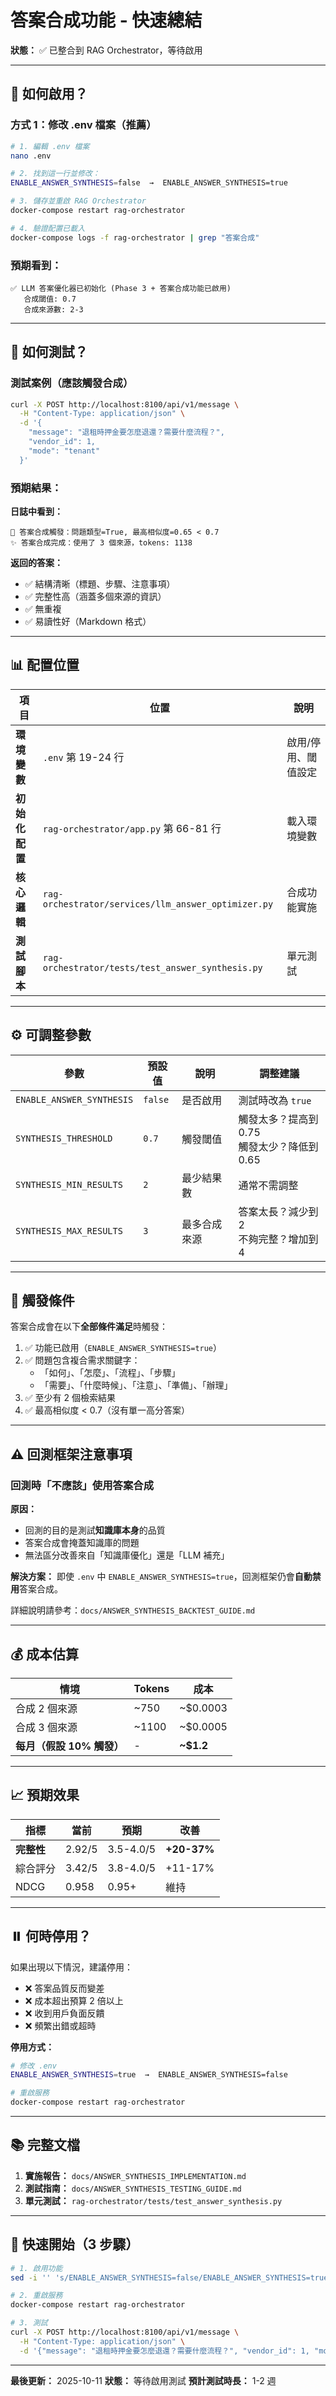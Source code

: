 # 答案合成功能 - 快速總結

**狀態：** ✅ 已整合到 RAG Orchestrator，等待啟用

---

## 📍 如何啟用？

### 方式 1：修改 .env 檔案（推薦）

```bash
# 1. 編輯 .env 檔案
nano .env

# 2. 找到這一行並修改：
ENABLE_ANSWER_SYNTHESIS=false  →  ENABLE_ANSWER_SYNTHESIS=true

# 3. 儲存並重啟 RAG Orchestrator
docker-compose restart rag-orchestrator

# 4. 驗證配置已載入
docker-compose logs -f rag-orchestrator | grep "答案合成"
```

### 預期看到：
```
✅ LLM 答案優化器已初始化 (Phase 3 + 答案合成功能已啟用)
   合成閾值: 0.7
   合成來源數: 2-3
```

---

## 🧪 如何測試？

### 測試案例（應該觸發合成）

```bash
curl -X POST http://localhost:8100/api/v1/message \
  -H "Content-Type: application/json" \
  -d '{
    "message": "退租時押金要怎麼退還？需要什麼流程？",
    "vendor_id": 1,
    "mode": "tenant"
  }'
```

### 預期結果：

**日誌中看到：**
```
🔄 答案合成觸發：問題類型=True, 最高相似度=0.65 < 0.7
✨ 答案合成完成：使用了 3 個來源，tokens: 1138
```

**返回的答案：**
- ✅ 結構清晰（標題、步驟、注意事項）
- ✅ 完整性高（涵蓋多個來源的資訊）
- ✅ 無重複
- ✅ 易讀性好（Markdown 格式）

---

## 📊 配置位置

| 項目 | 位置 | 說明 |
|------|------|------|
| **環境變數** | `.env` 第 19-24 行 | 啟用/停用、閾值設定 |
| **初始化配置** | `rag-orchestrator/app.py` 第 66-81 行 | 載入環境變數 |
| **核心邏輯** | `rag-orchestrator/services/llm_answer_optimizer.py` | 合成功能實施 |
| **測試腳本** | `rag-orchestrator/tests/test_answer_synthesis.py` | 單元測試 |

---

## ⚙️ 可調整參數

| 參數 | 預設值 | 說明 | 調整建議 |
|------|--------|------|---------|
| `ENABLE_ANSWER_SYNTHESIS` | `false` | 是否啟用 | 測試時改為 `true` |
| `SYNTHESIS_THRESHOLD` | `0.7` | 觸發閾值 | 觸發太多？提高到 0.75<br>觸發太少？降低到 0.65 |
| `SYNTHESIS_MIN_RESULTS` | `2` | 最少結果數 | 通常不需調整 |
| `SYNTHESIS_MAX_RESULTS` | `3` | 最多合成來源 | 答案太長？減少到 2<br>不夠完整？增加到 4 |

---

## 🎯 觸發條件

答案合成會在以下**全部條件滿足**時觸發：

1. ✅ 功能已啟用（`ENABLE_ANSWER_SYNTHESIS=true`）
2. ✅ 問題包含複合需求關鍵字：
   - 「如何」、「怎麼」、「流程」、「步驟」
   - 「需要」、「什麼時候」、「注意」、「準備」、「辦理」
3. ✅ 至少有 2 個檢索結果
4. ✅ 最高相似度 < 0.7（沒有單一高分答案）

---

## ⚠️ 回測框架注意事項

### 回測時「不應該」使用答案合成

**原因：**
- 回測的目的是測試**知識庫本身**的品質
- 答案合成會掩蓋知識庫的問題
- 無法區分改善來自「知識庫優化」還是「LLM 補充」

**解決方案：**
即使 `.env` 中 `ENABLE_ANSWER_SYNTHESIS=true`，回測框架仍會**自動禁用**答案合成。

詳細說明請參考：`docs/ANSWER_SYNTHESIS_BACKTEST_GUIDE.md`

---

## 💰 成本估算

| 情境 | Tokens | 成本 |
|------|--------|------|
| 合成 2 個來源 | ~750 | ~$0.0003 |
| 合成 3 個來源 | ~1100 | ~$0.0005 |
| **每月（假設 10% 觸發）** | - | **~$1.2** |

---

## 📈 預期效果

| 指標 | 當前 | 預期 | 改善 |
|------|------|------|------|
| **完整性** | 2.92/5 | 3.5-4.0/5 | **+20-37%** |
| 綜合評分 | 3.42/5 | 3.8-4.0/5 | +11-17% |
| NDCG | 0.958 | 0.95+ | 維持 |

---

## ⏸️ 何時停用？

如果出現以下情況，建議停用：

- ❌ 答案品質反而變差
- ❌ 成本超出預算 2 倍以上
- ❌ 收到用戶負面反饋
- ❌ 頻繁出錯或超時

**停用方式：**
```bash
# 修改 .env
ENABLE_ANSWER_SYNTHESIS=true  →  ENABLE_ANSWER_SYNTHESIS=false

# 重啟服務
docker-compose restart rag-orchestrator
```

---

## 📚 完整文檔

1. **實施報告：** `docs/ANSWER_SYNTHESIS_IMPLEMENTATION.md`
2. **測試指南：** `docs/ANSWER_SYNTHESIS_TESTING_GUIDE.md`
3. **單元測試：** `rag-orchestrator/tests/test_answer_synthesis.py`

---

## 🚀 快速開始（3 步驟）

```bash
# 1. 啟用功能
sed -i '' 's/ENABLE_ANSWER_SYNTHESIS=false/ENABLE_ANSWER_SYNTHESIS=true/' .env

# 2. 重啟服務
docker-compose restart rag-orchestrator

# 3. 測試
curl -X POST http://localhost:8100/api/v1/message \
  -H "Content-Type: application/json" \
  -d '{"message": "退租時押金要怎麼退還？需要什麼流程？", "vendor_id": 1, "mode": "tenant"}'
```

---

**最後更新：** 2025-10-11
**狀態：** 等待啟用測試
**預計測試時長：** 1-2 週
